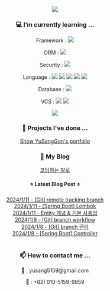 
<div align="center">
<img src="https://capsule-render.vercel.app/api?type=waving&color=d9ead3&height=300&section=header&text=YuSangGon's%20Profile&desc=Hopefully%20Desire%20Back-End%20Developer&fontSize=40&descSize=15&fontAlignY=40" />
<br>
<h3> 💻 I’m currently learning ... </h3> 
<p> Framework : <img src="https://img.shields.io/badge/Spring-6DB33F?style=flat-sqare&logo=spring&logoColor=white"></p>
<p> ORM : <img src="https://img.shields.io/badge/Spring_Data_Jpa-6DB33F?style=flat-sqare&logo=spring&logoColor=white"></p>
<p> Security : <img src="https://img.shields.io/badge/Spring_Security-6DB33F?style=flat-sqare&logo=Spring-Security&logoColor=white"></p>
<p> Language : <img src="https://img.shields.io/badge/Java-ED8B00?style=flat-sqare&logo=openjdk&logoColor=white"> <img src="https://img.shields.io/badge/JavaScript-F7DF1E?style=flat-sqare&logo=JavaScript&logoColor=white"> <img src="https://img.shields.io/badge/jQuery-0769AD?style=flat-sqare&logo=jquery&logoColor=white"> <img src="https://img.shields.io/badge/CSS3-1572B6?style=flat-sqare&logo=css3&logoColor=white"> <img src="https://img.shields.io/badge/HTML5-E34F26?style=flat-sqare&logo=html5&logoColor=white"></p>
<p> Database : <img src="https://img.shields.io/badge/MySQL-005C84?style=flat-sqare&logo=mysql&logoColor=white"></p>
<p> VCS : <img src="https://img.shields.io/badge/GIT-E44C30?style=flat-sqare&logo=git&logoColor=white"> <img src="https://img.shields.io/badge/GitHub-100000?style=flat-sqare&logo=github&logoColor=white"></p>
<img src="https://github-readme-stats.vercel.app/api/top-langs/?username=YuSangGon&theme=blue-gree">
<br>
<h3> 📝 Projects I've done ... </h3>
<a href="https://github.com/YuSangGon/portfolio">Show YuSangGon's portfolio</a>
<br>
<h3> 📓 My Blog </h3>
<a href="https://codingralro.tistory.com">코딩하는 랄로</a>
<br>
<h4>⭐ Latest Blog Post ⭐</h4>
<a href='https://codingralro.tistory.com/275'>2024/1/11 - [Git] remote tracking branch</a><br>
<a href='https://codingralro.tistory.com/274'>2024/1/11 - [Spring Boot] Lombok</a><br>
<a href='https://codingralro.tistory.com/273'>2024/1/11 - Entity 개념 & 기본 사용법</a><br>
<a href='https://codingralro.tistory.com/272'>2024/1/9 - [Git] branch workflow</a><br>
<a href='https://codingralro.tistory.com/271'>2024/1/8 - [Git] branch 관리</a><br>
<a href='https://codingralro.tistory.com/270'>2024/1/8 - [Spring Boot] Controller</a><br>

<br>
<h3> 📫 How to contact me ... </h3>
<p>📧 : yusang5159@gmail.com</p>
<p>📱 : +82) 010-5159-9859</p>
</div>
